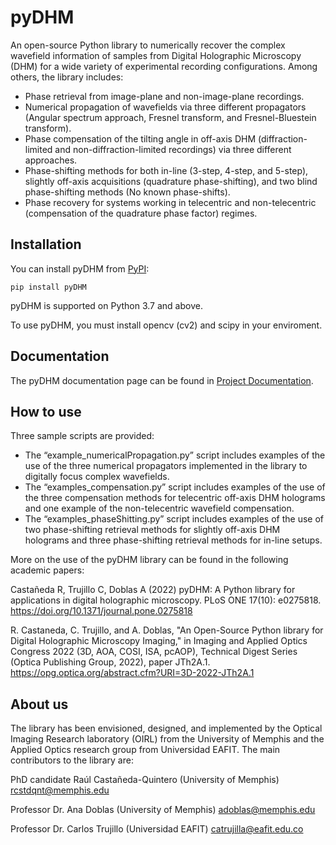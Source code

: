 pyDHM
=============

An open-source Python library to numerically recover the complex wavefield information of samples from Digital Holographic Microscopy (DHM) for a wide variety of experimental recording configurations. Among others, the library includes:

- Phase retrieval from image-plane and non-image-plane recordings.
- Numerical propagation of wavefields via three different propagators (Angular spectrum approach, Fresnel transform, and Fresnel-Bluestein transform).
- Phase compensation of the tilting angle in off-axis DHM (diffraction-limited and non-diffraction-limited recordings) via three different approaches.
- Phase-shifting methods for both in-line (3-step, 4-step, and 5-step), slightly off-axis acquisitions (quadrature phase-shifting), and two blind phase-shifting methods (No known phase-shifts).
- Phase recovery for systems working in telecentric and non-telecentric (compensation of the quadrature phase factor) regimes.

## Installation

You can install pyDHM from [PyPI](https://pypi.org/project/pyDHM/):

    pip install pyDHM

pyDHM is supported on Python 3.7 and above.

To use pyDHM, you must install opencv (cv2) and scipy in your enviroment.

## Documentation

The pyDHM documentation page can be found in [Project Documentation](https://catrujilla.github.io/pyDHM/).

## How to use

Three sample scripts are provided:

- The “example_numericalPropagation.py” script includes examples of the use of the three numerical propagators implemented in the library to digitally focus complex wavefields.
- The “examples_compensation.py” script includes examples of the use of the three compensation methods for telecentric off-axis DHM holograms and one example of the non-telecentric wavefield compensation.
- The “examples_phaseShitting.py” script includes examples of the use of two phase-shifting retrieval methods for slightly off-axis DHM holograms and three phase-shifting retrieval methods for in-line setups.

More on the use of the pyDHM library can be found in the following academic papers:

Castañeda R, Trujillo C, Doblas A (2022) pyDHM: A Python library for applications in digital holographic microscopy. PLoS ONE 17(10): e0275818.
https://doi.org/10.1371/journal.pone.0275818

R. Castaneda, C. Trujillo, and A. Doblas, "An Open-Source Python library for Digital Holographic Microscopy Imaging," in Imaging and Applied Optics Congress 2022 (3D, AOA, COSI, ISA, pcAOP), Technical Digest Series (Optica Publishing Group, 2022), paper JTh2A.1.
https://opg.optica.org/abstract.cfm?URI=3D-2022-JTh2A.1

## About us

The library has been envisioned, designed, and implemented by the Optical Imaging Research laboratory (OIRL) from the University of Memphis and the Applied Optics research group from Universidad EAFIT. The main contributors to the library are:

PhD candidate Raúl Castañeda-Quintero (University of Memphis) rcstdqnt@memphis.edu

Professor Dr. Ana Doblas (University of Memphis) adoblas@memphis.edu

Professor Dr. Carlos Trujillo (Universidad EAFIT) catrujilla@eafit.edu.co
